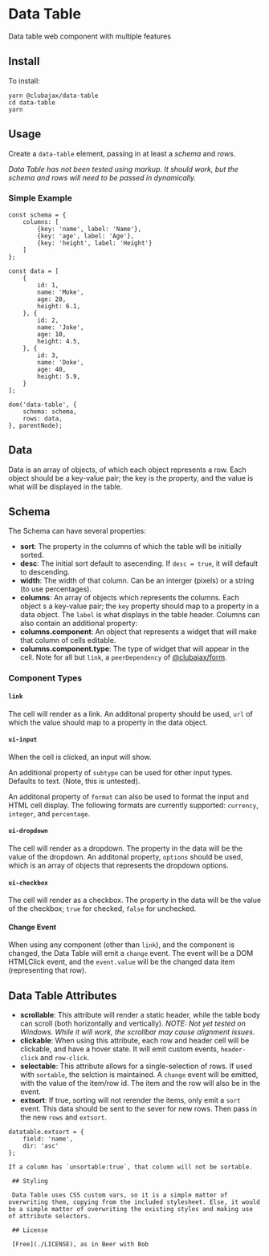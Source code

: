 # Data Table

Data table web component with multiple features

## Install

To install:

    yarn @clubajax/data-table
    cd data-table
    yarn

## Usage

Create a `data-table` element, passing in at least a _schema_ and _rows_.

_Data Table has not been tested using markup. It should work, but the schema and rows will need to be passed in dynamically._

### Simple Example

```
const schema = {
    columns: [
        {key: 'name', label: 'Name'},
        {key: 'age', label: 'Age'},
        {key: 'height', label: 'Height'}
    ]
};

const data = [
    {
        id: 1,
        name: 'Moke',
        age: 20,
        height: 6.1,
    }, {
        id: 2,
        name: 'Joke',
        age: 10,
        height: 4.5,
    }, {
        id: 3,
        name: 'Doke',
        age: 40,
        height: 5.9,
    }
];

dom('data-table', {
    schema: schema,
    rows: data,
}, parentNode);
```

## Data

Data is an array of objects, of which each object represents a row. Each object should be a key-value pair; the key is the property, and the value is what will be displayed in the table.

## Schema

The Schema can have several properties:

-   **sort**: The property in the columns of which the table will be initially sorted.
-   **desc**: The initial sort default to asecending. If `desc = true`, it will default to descending.
-   **width**: The width of that column. Can be an interger (pixels) or a string (to use percentages).
-   **columns**: An array of objects which represents the columns. Each object s a key-value pair; the `key` property should map to a property in a data object. The `label` is what displays in the table header. Columns can also contain an additional property:
-   **columns.component**: An object that represents a widget that will make that column of cells editable.
-   **columns.component.type**: The type of widget that will appear in the cell. Note for all but `link`, a `peerDependency` of [@clubajax/form](https://github.com/clubajax/form).

### Component Types

#### `link`

The cell will render as a link. An additonal property should be used, `url` of which the value should map to a property in the data object.

#### `ui-input`

When the cell is clicked, an input will show.

An additional property of `subtype` can be used for other input types. Defaults to text. (Note, this is untested).

An additonal property of `format` can also be used to format the input and HTML cell display. The following formats are currently supported: `currency`, `integer`, and `percentage`.

#### `ui-dropdown`

The cell will render as a dropdown. The property in the data will be the value of the dropdown. An additonal property, `options` should be used, which is an array of objects that represents the dropdown options.

#### `ui-checkbox`

The cell will render as a checkbox. The property in the data will be the value of the checkbox; `true` for checked, `false` for unchecked.

#### Change Event

When using any component (other than `link`), and the component is changed, the Data Table will emit a `change` event. The event will be a DOM HTMLClick event, and the `event.value` will be the changed data item (representing that row).

## Data Table Attributes

-   **scrollable**: This attribute will render a static header, while the table body can scroll (both horizontally and vertically). _NOTE: Not yet tested on Windows. While it will work, the scrollbar may cause alignment issues_.
-   **clickable**: When using this attribute, each row and header cell will be clickable, and have a hover state. It will emit custom events, `header-click` and `row-click`.
-   **selectable**: This attribute allows for a single-selection of rows. If used with `sortable`, the selction is maintained. A `change` event will be emitted, with the value of the item/row id. The item and the row will also be in the event.
-   **extsort**: If true, sorting will not rerender the items, only emit a `sort` event. This data should be sent to the sever for new rows. Then pass in the new `rows` and `extsort`.

```
datatable.extsort = {
    field: 'name',
    dir: 'asc'
};

If a column has `unsortable:true`, that column will not be sortable.

 ## Styling

 Data Table uses CSS custom vars, so it is a simple matter of overwriting them, copying from the included stylesheet. Else, it would be a simple matter of overwriting the existing styles and making use of attribute selectors.

 ## License

 [Free](./LICENSE), as in Beer with Bob
```
